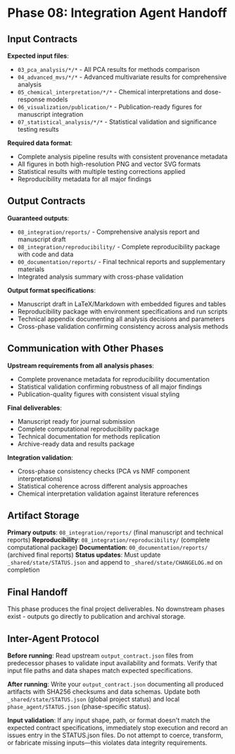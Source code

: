 # Phase 08: Integration Agent Handoff

## Input Contracts

**Expected input files**:
- `03_pca_analysis/*/*` - All PCA results for methods comparison
- `04_advanced_mvs/*/*` - Advanced multivariate results for comprehensive analysis
- `05_chemical_interpretation/*/*` - Chemical interpretations and dose-response models
- `06_visualization/publication/*` - Publication-ready figures for manuscript integration
- `07_statistical_analysis/*/*` - Statistical validation and significance testing results

**Required data format**:
- Complete analysis pipeline results with consistent provenance metadata
- All figures in both high-resolution PNG and vector SVG formats
- Statistical results with multiple testing corrections applied
- Reproducibility metadata for all major findings

## Output Contracts

**Guaranteed outputs**:
- `08_integration/reports/` - Comprehensive analysis report and manuscript draft
- `08_integration/reproducibility/` - Complete reproducibility package with code and data
- `00_documentation/reports/` - Final technical reports and supplementary materials
- Integrated analysis summary with cross-phase validation

**Output format specifications**:
- Manuscript draft in LaTeX/Markdown with embedded figures and tables
- Reproducibility package with environment specifications and run scripts
- Technical appendix documenting all analysis decisions and parameters
- Cross-phase validation confirming consistency across analysis methods

## Communication with Other Phases

**Upstream requirements from all analysis phases**:
- Complete provenance metadata for reproducibility documentation
- Statistical validation confirming robustness of all major findings
- Publication-quality figures with consistent visual styling

**Final deliverables**:
- Manuscript ready for journal submission
- Complete computational reproducibility package
- Technical documentation for methods replication
- Archive-ready data and results package

**Integration validation**:
- Cross-phase consistency checks (PCA vs NMF component interpretations)
- Statistical coherence across different analysis approaches
- Chemical interpretation validation against literature references

## Artifact Storage

**Primary outputs**: `08_integration/reports/` (final manuscript and technical reports)
**Reproducibility**: `08_integration/reproducibility/` (complete computational package)
**Documentation**: `00_documentation/reports/` (archived final reports)
**Status updates**: Must update `_shared/state/STATUS.json` and append to `_shared/state/CHANGELOG.md` on completion

## Final Handoff

This phase produces the final project deliverables. No downstream phases exist - outputs go directly to publication and archival storage.

## Inter-Agent Protocol

**Before running**: Read upstream `output_contract.json` files from predecessor phases to validate input availability and formats. Verify that input file paths and data shapes match expected specifications.

**After running**: Write your `output_contract.json` documenting all produced artifacts with SHA256 checksums and data schemas. Update both `_shared/state/STATUS.json` (global project status) and local `phase_agent/STATUS.json` (phase-specific status).

**Input validation**: If any input shape, path, or format doesn't match the expected contract specifications, immediately stop execution and record an issues entry in the STATUS.json files. Do not attempt to coerce, transform, or fabricate missing inputs—this violates data integrity requirements.